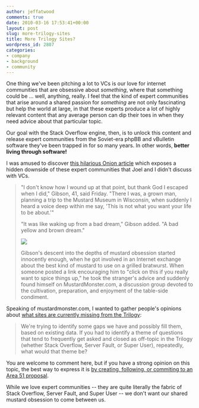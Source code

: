 ```yaml
---
author: jeffatwood
comments: true
date: 2010-03-16 17:53:41+00:00
layout: post
slug: more-trilogy-sites
title: More Trilogy Sites?
wordpress_id: 2807
categories:
- company
- background
- community
---
```



One thing we've been pitching a lot to VCs is our love for internet communities that are obsessive about _something_, where that something could be ... well, anything, really. I feel that the kind of expert communities that arise around a shared passion for _something_ are not only fascinating but help the world at large, in that these experts produce a lot of highly relevant content that any average person can dip their toes in when they need advice about that particular topic.



Our goal with the Stack Overflow engine, then, is to unlock this content and release expert communities from the Soviet-era phpBB and vBulletin software they've been trapped in for so many years. In other words, **better living through software!**



I was amused to discover [this hilarious Onion article](http://www.theonion.com/content/news/man_on_internet_almost_falls_into) which exposes a hidden downside of these expert communities that Joel and I didn't discuss with VCs.





<blockquote>
"I don't know how I wound up at that point, but thank God I escaped when I did," Gibson, 41, said Friday. "There I was, a grown man, planning a trip to the Mustard Museum in Wisconsin, when suddenly I heard a voice deep within me say, 'This is not what you want your life to be about.'"

> 
> 
"It was like waking up from a bad dream," Gibson added. "A bad yellow and brown dream."

> 
> 
![](/blog/images/wordpress/mustard-costume.jpg)

> 
> 
Gibson's descent into the depths of mustard obsession started innocently enough, when he got involved in an Internet exchange about the best kind of mustard to use on a grilled bratwurst. When someone posted a link encouraging him to "click on this if you really want to spice things up," he took the stranger's advice and suddenly found himself on MustardMonster.com, a discussion group devoted to the cultivation, preparation, and enjoyment of the table-side condiment.
</blockquote>





Speaking of mustardmonster.com, I wanted to gather people's opinions about [what sites are currently missing from the Trilogy](http://area51.stackexchange.com):





<blockquote>
We're trying to identify some gaps we have and possibly fill them, based on existing data. If you had to identify a theme of questions that tend to frequently get asked and closed as off-topic in the Trilogy (whether Stack Overflow, Server Fault, or Super User), repeatedly, what would that theme be?
</blockquote>





You are welcome to comment here, but if you have a strong opinion on this topic, the best way to express it is [by creating, following, or commiting to an Area 51 proposal](http://area51.stackexchange.com).



While we love expert communities -- they are quite literally the fabric of Stack Overflow, Server Fault, and Super User -- we don't want our shared mustard obsession to come between us.

